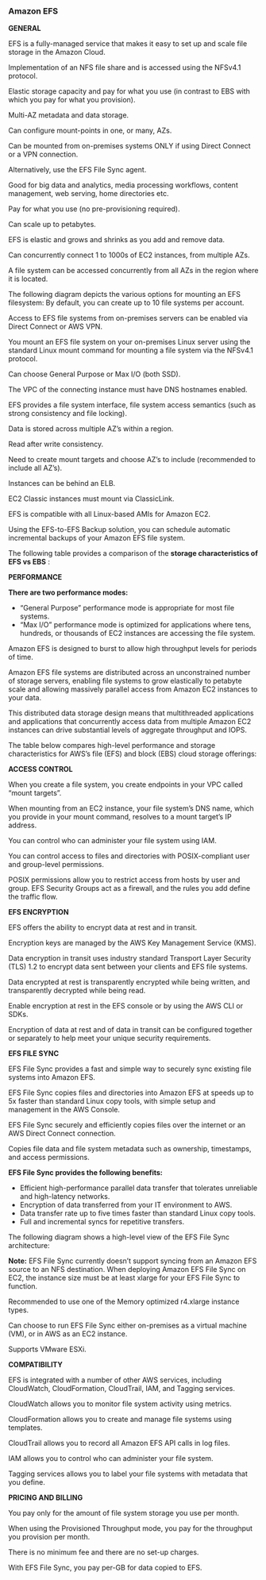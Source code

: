 ### Amazon EFS

**GENERAL**

EFS is a fully-managed service that makes it easy to set up and scale file storage in the Amazon Cloud.

Implementation of an NFS file share and is accessed using the NFSv4.1 protocol.

Elastic storage capacity and pay for what you use (in contrast to EBS with which you pay for what you provision).

Multi-AZ metadata and data storage.

Can configure mount-points in one, or many, AZs.

Can be mounted from on-premises systems ONLY if using Direct Connect or a VPN connection.

Alternatively, use the EFS File Sync agent.

Good for big data and analytics, media processing workflows, content management, web serving, home directories etc.

Pay for what you use (no pre-provisioning required).

Can scale up to petabytes.

EFS is elastic and grows and shrinks as you add and remove data.

Can concurrently connect 1 to 1000s of EC2 instances, from multiple AZs.

A file system can be accessed concurrently from all AZs in the region where it is located.

The following diagram depicts the various options for mounting an EFS filesystem:
By default, you can create up to 10 file systems per account.

Access to EFS file systems from on-premises servers can be enabled via Direct Connect or AWS VPN.

You mount an EFS file system on your on-premises Linux server using the standard Linux mount command for mounting a file system via the NFSv4.1 protocol.

Can choose General Purpose or Max I/O (both SSD).

The VPC of the connecting instance must have DNS hostnames enabled.

EFS provides a file system interface, file system access semantics (such as strong consistency and file locking).

Data is stored across multiple AZ’s within a region.

Read after write consistency.

Need to create mount targets and choose AZ’s to include (recommended to include all AZ’s).

Instances can be behind an ELB.

EC2 Classic instances must mount via ClassicLink.

EFS is compatible with all Linux-based AMIs for Amazon EC2.

Using the EFS-to-EFS Backup solution, you can schedule automatic incremental backups of your Amazon EFS file system.

The following table provides a comparison of the **storage characteristics of EFS vs EBS** :

**PERFORMANCE**

**There are two performance modes:**

- “General Purpose” performance mode is appropriate for most file systems.
- “Max I/O” performance mode is optimized for applications where tens, hundreds, or thousands of EC2 instances are accessing the file system.

Amazon EFS is designed to burst to allow high throughput levels for periods of time.

Amazon EFS file systems are distributed across an unconstrained number of storage servers, enabling file systems to grow elastically to petabyte scale and allowing massively parallel access from Amazon EC2 instances to your data.

This distributed data storage design means that multithreaded applications and applications that concurrently access data from multiple Amazon EC2 instances can drive substantial levels of aggregate throughput and IOPS.

The table below compares high-level performance and storage characteristics for AWS’s file (EFS) and block (EBS) cloud storage offerings:

**ACCESS CONTROL**

When you create a file system, you create endpoints in your VPC called “mount targets”.

When mounting from an EC2 instance, your file system’s DNS name, which you provide in your mount command, resolves to a mount target’s IP address.

You can control who can administer your file system using IAM.

You can control access to files and directories with POSIX-compliant user and group-level permissions.

POSIX permissions allow you to restrict access from hosts by user and group.
EFS Security Groups act as a firewall, and the rules you add define the traffic flow.

**EFS ENCRYPTION**

EFS offers the ability to encrypt data at rest and in transit.

Encryption keys are managed by the AWS Key Management Service (KMS).

Data encryption in transit uses industry standard Transport Layer Security (TLS) 1.2 to encrypt data sent between your clients and EFS file systems.

Data encrypted at rest is transparently encrypted while being written, and transparently decrypted while being read.

Enable encryption at rest in the EFS console or by using the AWS CLI or SDKs.

Encryption of data at rest and of data in transit can be configured together or separately to help meet your unique security requirements.

**EFS FILE SYNC**

EFS File Sync provides a fast and simple way to securely sync existing file systems into Amazon EFS.

EFS File Sync copies files and directories into Amazon EFS at speeds up to 5x faster than standard Linux copy tools, with simple setup and management in the AWS Console.

EFS File Sync securely and efficiently copies files over the internet or an AWS Direct Connect connection.

Copies file data and file system metadata such as ownership, timestamps, and access permissions.

**EFS File Sync provides the following benefits:**

- Efficient high-performance parallel data transfer that tolerates unreliable and high-latency networks.
- Encryption of data transferred from your IT environment to AWS.
- Data transfer rate up to five times faster than standard Linux copy tools.
- Full and incremental syncs for repetitive transfers.

The following diagram shows a high-level view of the EFS File Sync architecture:

**Note:** EFS File Sync currently doesn’t support syncing from an Amazon EFS source to an NFS destination. When deploying Amazon EFS File Sync on EC2, the instance size must be at least xlarge for your EFS File Sync to function.

Recommended to use one of the Memory optimized r4.xlarge instance types.

Can choose to run EFS File Sync either on-premises as a virtual machine (VM), or in AWS as an EC2 instance.

Supports VMware ESXi.

**COMPATIBILITY**

EFS is integrated with a number of other AWS services, including CloudWatch, CloudFormation, CloudTrail, IAM, and Tagging services.

CloudWatch allows you to monitor file system activity using metrics.

CloudFormation allows you to create and manage file systems using templates.

CloudTrail allows you to record all Amazon EFS API calls in log files.

IAM allows you to control who can administer your file system.

Tagging services allows you to label your file systems with metadata that you define.

**PRICING AND BILLING**

You pay only for the amount of file system storage you use per month.

When using the Provisioned Throughput mode, you pay for the throughput you provision per month.

There is no minimum fee and there are no set-up charges.

With EFS File Sync, you pay per-GB for data copied to EFS.